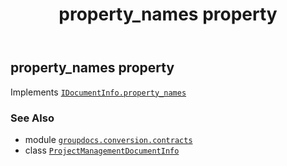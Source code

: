 ﻿---
title: property_names property
second_title: GroupDocs.Conversion for Python via .NET API References
description: 
type: docs
weight: 70
url: /python-net/groupdocs.conversion.contracts/projectmanagementdocumentinfo/property_names/
is_root: false
---

## property_names property


Implements [`IDocumentInfo.property_names`](/conversion/python-net/groupdocs.conversion.contracts/idocumentinfo#property_names)

### See Also
* module [`groupdocs.conversion.contracts`](../../)
* class [`ProjectManagementDocumentInfo`](/conversion/python-net/groupdocs.conversion.contracts/projectmanagementdocumentinfo)
